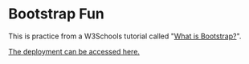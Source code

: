 # Bootstrap Fun

This is practice from a W3Schools tutorial called "[What is Bootstrap?](https://www.w3schools.com/whatis/whatis_bootstrap.asp)".

[The deployment can be accessed here.](https://hayleyw7.github.io/bootstrapFun/)
